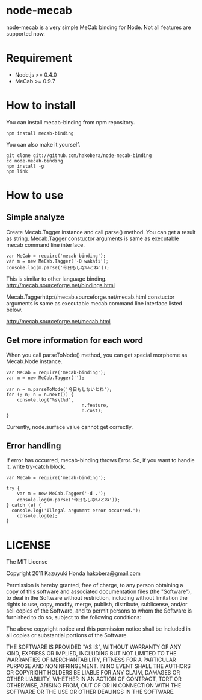 node-mecab
==========

node-mecab is a very simple MeCab binding for Node.
Not all features are supported now. 


Requirement
===========

- Node.js >= 0.4.0
- MeCab >= 0.9.7


How to install
==============

You can install mecab-binding from npm repository.

	npm install mecab-binding

You can also make it yourself.

	git clone git://github.com/hakobera/node-mecab-binding
	cd node-mecab-binding
	npm install -g
	npm link


How to use
==========

Simple analyze
--------------

Create Mecab.Tagger instance and call parse() method. You can get a result as string.
Mecab.Tagger constuctor arguments is same as executable mecab command line interface. 

	var MeCab = require('mecab-binding');
	var m = new MeCab.Tagger('-O wakati');
	console.log(m.parse('今日もしないとね'));

This is similar to other language binding.
http://mecab.sourceforge.net/bindings.html

Mecab.Taggerhttp://mecab.sourceforge.net/mecab.html constuctor arguments is same as executable mecab command line interface listed below.

http://mecab.sourceforge.net/mecab.html

Get more information for each word
----------------------------------

When you call parseToNode() method, you can get special morpheme as Mecab.Node instance. 

	var MeCab = require('mecab-binding');
	var m = new MeCab.Tagger('');

	var n = m.parseToNode('今日もしないとね');
	for (; n; n = n.next()) {
		console.log("%s\t%d",
								n.feature,
								n.cost);
	}

Currently, node.surface value cannot get correctly.

Error handling
--------------

If error has occurred, mecab-binding throws Error.
So, if you want to handle it, write try-catch block.

	var MeCab = require('mecab-binding');

	try {
		var m = new MeCab.Tagger('-d .');
		console.log(m.parse('今日もしないとね'));
	} catch (e) {
	  console.log('Illegal argument error occurred.');
		console.log(e);
	}

LICENSE
=======
The MIT License

Copyright 2011 Kazuyuki Honda <hakobera@gmail.com>

Permission is hereby granted, free of charge, to any person obtaining a copy
of this software and associated documentation files (the "Software"), to
deal in the Software without restriction, including without limitation the
rights to use, copy, modify, merge, publish, distribute, sublicense, and/or
sell copies of the Software, and to permit persons to whom the Software is
furnished to do so, subject to the following conditions:

The above copyright notice and this permission notice shall be included in
all copies or substantial portions of the Software.

THE SOFTWARE IS PROVIDED "AS IS", WITHOUT WARRANTY OF ANY KIND, EXPRESS OR
IMPLIED, INCLUDING BUT NOT LIMITED TO THE WARRANTIES OF MERCHANTABILITY,
FITNESS FOR A PARTICULAR PURPOSE AND NONINFRINGEMENT. IN NO EVENT SHALL THE
AUTHORS OR COPYRIGHT HOLDERS BE LIABLE FOR ANY CLAIM, DAMAGES OR OTHER
LIABILITY, WHETHER IN AN ACTION OF CONTRACT, TORT OR OTHERWISE, ARISING
FROM, OUT OF OR IN CONNECTION WITH THE SOFTWARE OR THE USE OR OTHER DEALINGS
IN THE SOFTWARE.
